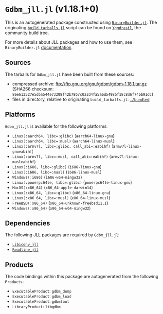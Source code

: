 # `Gdbm_jll.jl` (v1.18.1+0)

This is an autogenerated package constructed using [`BinaryBuilder.jl`](https://github.com/JuliaPackaging/BinaryBuilder.jl). The originating [`build_tarballs.jl`](https://github.com/JuliaPackaging/Yggdrasil/blob/66303dee2dca9c631d7602da5068b23b17a6a9cb/G/Gdbm/build_tarballs.jl) script can be found on [`Yggdrasil`](https://github.com/JuliaPackaging/Yggdrasil/), the community build tree.

For more details about JLL packages and how to use them, see `BinaryBuilder.jl` [documentation](https://juliapackaging.github.io/BinaryBuilder.jl/dev/jll/).

## Sources

The tarballs for `Gdbm_jll.jl` have been built from these sources:

* compressed archive: ftp://ftp.gnu.org/gnu/gdbm/gdbm-1.18.1.tar.gz (SHA256 checksum: `86e613527e5dba544e73208f42b78b7c022d4fa5a6d5498bf18c8d6f745b91dc`)
* files in directory, relative to originating `build_tarballs.jl`: [`./bundled`](https://github.com/JuliaPackaging/Yggdrasil/tree/66303dee2dca9c631d7602da5068b23b17a6a9cb/G/Gdbm/bundled)

## Platforms

`Gdbm_jll.jl` is available for the following platforms:

* `Linux(:aarch64, libc=:glibc)` (`aarch64-linux-gnu`)
* `Linux(:aarch64, libc=:musl)` (`aarch64-linux-musl`)
* `Linux(:armv7l, libc=:glibc, call_abi=:eabihf)` (`armv7l-linux-gnueabihf`)
* `Linux(:armv7l, libc=:musl, call_abi=:eabihf)` (`armv7l-linux-musleabihf`)
* `Linux(:i686, libc=:glibc)` (`i686-linux-gnu`)
* `Linux(:i686, libc=:musl)` (`i686-linux-musl`)
* `Windows(:i686)` (`i686-w64-mingw32`)
* `Linux(:powerpc64le, libc=:glibc)` (`powerpc64le-linux-gnu`)
* `MacOS(:x86_64)` (`x86_64-apple-darwin14`)
* `Linux(:x86_64, libc=:glibc)` (`x86_64-linux-gnu`)
* `Linux(:x86_64, libc=:musl)` (`x86_64-linux-musl`)
* `FreeBSD(:x86_64)` (`x86_64-unknown-freebsd11.1`)
* `Windows(:x86_64)` (`x86_64-w64-mingw32`)

## Dependencies

The following JLL packages are required by `Gdbm_jll.jl`:

* [`Libiconv_jll`](https://github.com/JuliaBinaryWrappers/Libiconv_jll.jl)
* [`Readline_jll`](https://github.com/JuliaBinaryWrappers/Readline_jll.jl)

## Products

The code bindings within this package are autogenerated from the following `Products`:

* `ExecutableProduct`: `gdbm_dump`
* `ExecutableProduct`: `gdbm_load`
* `ExecutableProduct`: `gdbmtool`
* `LibraryProduct`: `libgdbm`
